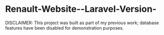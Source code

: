 # Renault-Website--Laravel-Version-
DISCLAIMER: This project was built as part of my previous work; database features have been disabled for demonstration purposes.
